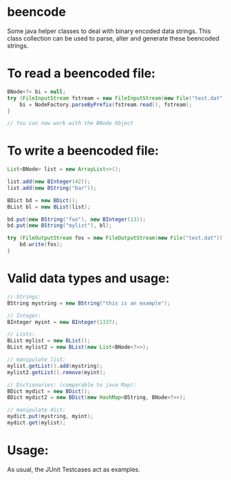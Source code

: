 beencode
=========

Some java helper classes to deal with binary encoded data strings.
This class collection can be used to parse, alter and generate these beencoded strings.

To read a beencoded file:
=====
```java
BNode<?> bi = null;
try (FileInputStream fstream = new FileInputStream(new File("test.dat"))) {
	bi = NodeFactory.parseByPrefix(fstream.read(), fstream);
}

// You can now work with the BNode Object
```

To write a beencoded file:
=====
```java
List<BNode> list = new ArrayList<>();

list.add(new BInteger(42));
list.add(new BString("bar"));

BDict bd = new BDict();
BList bl = new BList(list);

bd.put(new BString("foo"), new BInteger(13));
bd.put(new BString("mylist"), bl);

try (FileOutputStream fos = new FileOutputStream(new File("test.dat"))) {
	bd.write(fos);
}
```

Valid data types and usage:
=====
```java
// Strings:
BString mystring = new BString("this is an example");

// Integer:
BInteger myint = new BInteger(1337);

// Lists:
BList mylist = new BList();
BList mylist2 = new BList(new List<BNode<?>>);

// manipulate list:
mylist.getList().add(mystring);
mylist2.getList().remove(myint);

// Dictionaries: (comparable to java Map):
BDict mydict = new BDict();
BDict mydict2 = new BDict(new HashMap<BString, BNode<?>>);

// manipulate dict:
mydict.put(mystring, myint);
mydict.get(mylist);
```

Usage:
=====
As usual, the JUnit Testcases act as examples.
